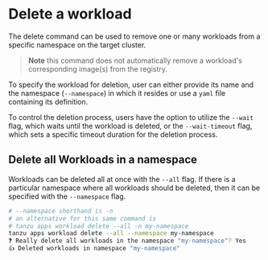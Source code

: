 # Delete a workload

The delete command can be used to remove one or many workloads from a specific namespace on the
target cluster.

>**Note** this command does not automatically remove a workload's corresponding image(s) from the registry.

To specify the workload for deletion, user can either provide its name and the namespace (`--namespace`)
in which it resides or use a `yaml` file containing its definition.

To control the deletion process, users have the option to utilize the `--wait` flag, which waits until
the workload is deleted, or the `--wait-timeout` flag, which sets a specific timeout duration for the
deletion process.

## Delete all Workloads in a namespace

Workloads can be deleted all at once with the `--all` flag. If there is a particular namespace where
all workloads should be deleted, then it can be specified with the `--namespace` flag.

```bash
# --namespace shorthand is -n 
# an alternative for this same command is 
# tanzu apps workload delete --all -n my-namespace
tanzu apps workload delete --all --namespace my-namespace
❓ Really delete all workloads in the namespace "my-namespace"? Yes
👍 Deleted workloads in namespace "my-namespace"
```
